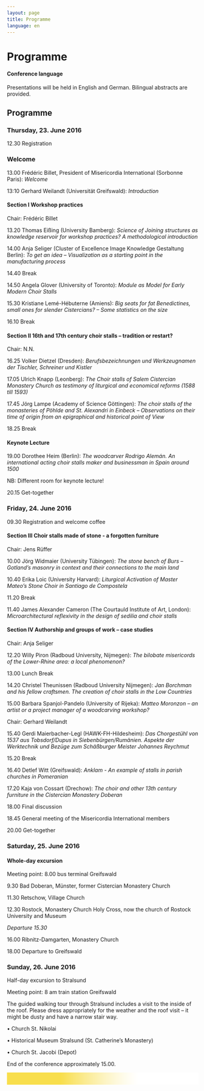 ```yaml
---
layout: page
title: Programme
language: en
---
```


# Programme

#### Conference language
Presentations will be held in English and German. Bilingual abstracts are provided.

## Programme

### Thursday, 23. June 2016

12.30 Registration

### Welcome

13.00 Frédéric Billet, President of Misericordia International (Sorbonne Paris): *Welcome*

13:10 Gerhard Weilandt (Universität Greifswald): *Introduction*


#### Section I	 Workshop practices

Chair: Frédéric Billet

13.20	Thomas Eißing (University Bamberg): *Science of Joining structures as knowledge reservoir for workshop practices? A methodological introduction*

14.00	Anja Seliger (Cluster of Excellence Image Knowledge Gestaltung Berlin): *To get an idea – Visualization as a starting point in the manufacturing process*

14.40			Break

14.50		Angela Glover (University of Toronto): *Module as Model for Early Modern Choir Stalls*

15.30		Kristiane Lemé-Hébuterne (Amiens): *Big seats for fat Benedictines, small ones for slender Cistercians? – Some statistics on the size*

16.10		Break

#### Section II 	 16th and 17th century choir stalls – tradition or restart?

Chair: N.N.

16.25	Volker Dietzel (Dresden): *Berufsbezeichnungen und Werkzeugnamen der Tischler, Schreiner und Kistler*

17.05		Ulrich Knapp (Leonberg): *The Choir stalls of Salem Cistercian Monastery Church as testimony of liturgical and economical reforms (1588 till 1593)*

17.45	Jörg Lampe (Academy of Science Göttingen): *The choir stalls of the monasteries of Pöhlde and St. Alexandri in Einbeck – Observations on their time of origin from an epigraphical and historical point of View*

18.25		Break

#### Keynote Lecture
19.00 Dorothee Heim (Berlin): *The woodcarver Rodrigo Alemán. An international acting choir stalls maker and businessman in Spain around 1500*

NB: Different room for keynote lecture!

20.15 			Get-together



### Friday, 24. June 2016

09.30 			Registration and welcome coffee

#### Section III 	Choir stalls made of stone - a forgotten furniture

Chair: Jens Rüffer

10.00 		Jörg Widmaier (University Tübingen): *The stone bench of Burs – Gotland’s masonry in context and their connections to the main land*

10.40		Erika Loic (University Harvard): *Liturgical Activation of Master Mateo’s Stone Choir in Santiago de Compostela*

11.20			Break

11.40 	James Alexander Cameron (The Courtauld Institute of Art, London): *Microarchitectural reflexivity in the design of sedilia and choir stalls*


#### Section IV 	Authorship and groups of work – case studies

Chair: Anja Seliger

12.20	Willy Piron (Radboud University, Nijmegen): *The bilobate misericords of the Lower-Rhine area: a local phenomenon?*

13.00	 		Lunch Break

14.20	Christel Theunissen (Radboud University Nijmegen): *Jan Borchman and his fellow craftsmen. The creation of choir stalls in the Low Countries*

15.00	Barbara Spanjol-Pandelo (University of Rijeka): *Matteo Moronzon – an artist or a project manager of a woodcarving workshop?*

Chair: Gerhard Weilandt

15.40 Gerdi Maierbacher-Legl (HAWK-FH-Hildesheim): *Das Chorgestühl von 1537 aus Tobsdorf/Dupus in Siebenbürgen/Rumänien.
Aspekte der Werktechnik und Bezüge zum Schäßburger Meister Johannes Reychmut*

15.20			Break

16.40	Detlef Witt (Greifswald): *Anklam - An example of stalls in parish churches in Pomeranian*

17.20	Kaja von Cossart (Drechow): *The choir and other 13th century furniture in the Cistercian Monastery Doberan*

18.00		 	Final discussion

18.45 	General meeting of the Misericordia International members

20.00 			Get-together


### Saturday, 25. June 2016

#### Whole-day excursion
Meeting point:	8.00 bus terminal Greifswald

9.30	Bad Doberan, Münster, former Cistercian Monastery Church

11.30	Retschow, Village Church

12.30	Rostock, Monastery Church Holy Cross, now the church of Rostock University and Museum

*Departure 15.30*

16.00 	Ribnitz-Damgarten, Monastery Church

18.00 Departure to Greifswald


### Sunday, 26. June 2016

Half-day excursion to Stralsund

Meeting point:	8 am train station Greifswald

The guided walking tour through Stralsund includes a visit to the inside of the roof. Please dress appropriately for the weather and the roof visit – it might be dusty and have a narrow stair way.

•	Church St. Nikolai

•	Historical Museum Stralsund (St. Catherine’s Monastery)

•	Church St. Jacobi (Depot)

End of the conference approximately 15.00.





![Separator](../images/separator.png)
